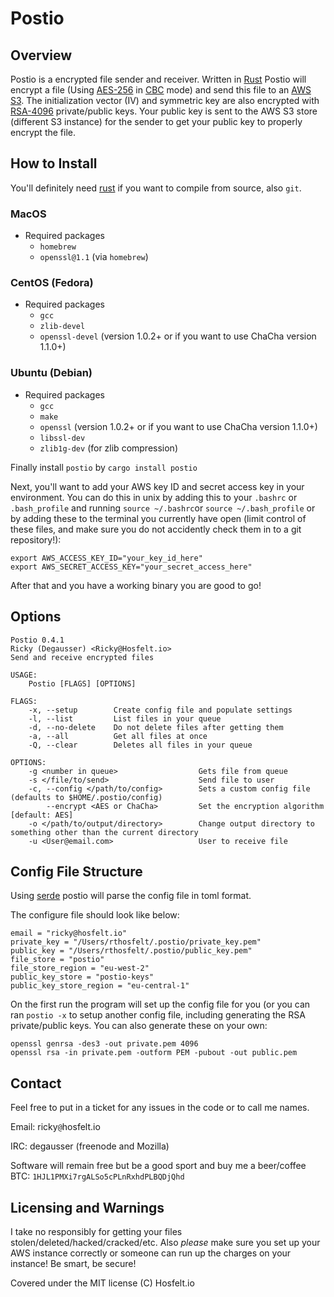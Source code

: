 # Postio

## Overview
 Postio is a encrypted file sender and receiver. Written in [Rust](https://www.rust-lang.org/en-US/) Postio will encrypt a file (Using [AES-256](https://en.wikipedia.org/wiki/Advanced_Encryption_Standard) in [CBC](https://en.wikipedia.org/wiki/Block_cipher_mode_of_operation#Cipher_Block_Chaining_.28CBC.29) mode) and send this file to an [AWS S3](https://aws.amazon.com/s3/). The initialization vector (IV) and symmetric key are also encrypted with [RSA-4096](https://en.wikipedia.org/wiki/RSA_(cryptosystem)) private/public keys. Your public key is sent to the AWS S3 store (different S3 instance) for the sender to get your public key to properly encrypt the file. 

## How to Install

You'll definitely need [rust](https://rustup.rs) if you want to compile from source, also `git`. 

### MacOS

 - Required packages
   - `homebrew`
   - `openssl@1.1` (via `homebrew`)

### CentOS (Fedora)

- Required packages
  - `gcc`
  - `zlib-devel`
   - `openssl-devel` (version 1.0.2+ or if you want to use ChaCha version 1.1.0+)

### Ubuntu (Debian)

 - Required packages
   - `gcc`
   - `make`
   - `openssl` (version 1.0.2+ or if you want to use ChaCha version 1.1.0+)
   - `libssl-dev`
   - `zlib1g-dev` (for zlib compression)

Finally install `postio` by `cargo install postio`

Next, you'll want to add your AWS key ID and secret access key in your environment. You can do this in unix by adding this to your `.bashrc` or `.bash_profile` and running `source ~/.bashrc`or `source ~/.bash_profile` or by adding these to the terminal you currently have open (limit control of these files, and make sure you do not accidently check them in to a git repository!):

```
export AWS_ACCESS_KEY_ID="your_key_id_here"
export AWS_SECRET_ACCESS_KEY="your_secret_access_here"
```

After that and you have a working binary you are good to go!

## Options

```
Postio 0.4.1
Ricky (Degausser) <Ricky@Hosfelt.io>
Send and receive encrypted files

USAGE:
    Postio [FLAGS] [OPTIONS]

FLAGS:
    -x, --setup        Create config file and populate settings
    -l, --list         List files in your queue
    -d, --no-delete    Do not delete files after getting them
    -a, --all          Get all files at once
    -Q, --clear        Deletes all files in your queue

OPTIONS:
    -g <number in queue>                  Gets file from queue
    -s </file/to/send>                    Send file to user
    -c, --config </path/to/config>        Sets a custom config file (defaults to $HOME/.postio/config)
        --encrypt <AES or ChaCha>         Set the encryption algorithm [default: AES]
    -o </path/to/output/directory>        Change output directory to something other than the current directory
    -u <User@email.com>                   User to receive file
```

## Config File Structure
Using [serde](https://crates.io/crates/serde) postio will parse the config file in toml format. 

The configure file should look like below: 

```
email = "ricky@hosfelt.io"
private_key = "/Users/rthosfelt/.postio/private_key.pem"
public_key = "/Users/rthosfelt/.postio/public_key.pem"
file_store = "postio"
file_store_region = "eu-west-2"
public_key_store = "postio-keys"
public_key_store_region = "eu-central-1"
```

On the first run the program will set up the config file for you (or you can ran `postio -x` to setup another config file, including generating the RSA private/public keys. You can also generate these on your own:

```
openssl genrsa -des3 -out private.pem 4096
openssl rsa -in private.pem -outform PEM -pubout -out public.pem
```


## Contact
Feel free to put in a ticket for any issues in the code or to call me names.

Email: ricky`@`hosfelt.io

IRC: degausser (freenode and Mozilla)

Software will remain free but be a good sport and buy me a beer/coffee BTC: `1HJL1PMXi7rgALSo5cPLnRxhdPLBQDjQhd`
 
## Licensing and Warnings
I take no responsibly for getting your files stolen/deleted/hacked/cracked/etc. Also _please_ make sure you set up your AWS instance correctly or someone can run up the charges on your instance! Be smart, be secure!

Covered under the MIT license (C) Hosfelt.io

